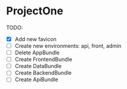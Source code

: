 # ProjectOne

TODO:

- [X] Add new favicon
- [ ] Create new environments: api, front, admin
- [ ] Delete AppBundle
- [ ] Create FrontendBundle
- [ ] Create DataBundle
- [ ] Create BackendBundle
- [ ] Create ApiBundle
